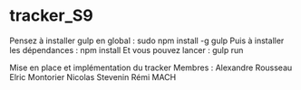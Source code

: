 # tracker_S9

Pensez à installer gulp en global : sudo npm install -g gulp
Puis à installer les dépendances : npm install
Et vous pouvez lancer : gulp run


Mise en place et implémentation du tracker
Membres :
Alexandre Rousseau
Elric Montorier
Nicolas Stevenin
Rémi MACH